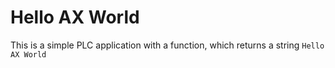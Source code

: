 # Hello AX World


This is a simple PLC application with a function, which returns a string `Hello AX World`